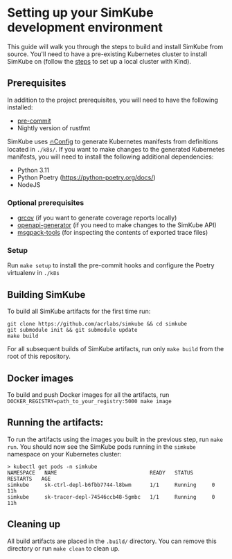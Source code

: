 <!--
project: SimKube
template: docs.html
-->

# Setting up your SimKube development environment

This guide will walk you through the steps to build and install SimKube from source.  You'll need to have a pre-existing
Kubernetes cluster to install SimKube on (follow the [steps](../intro/installation.md) to set up a local cluster with
Kind).

## Prerequisites

In addition to the project prerequisites, you will need to have the following installed:

- [pre-commit](https://pre-commit.com)
- Nightly version of rustfmt

SimKube uses [🔥Config](https://github.com/acrlabs/fireconfig) to generate Kubernetes manifests from definitions located
in `./k8s/`.  If you want to make changes to the generated Kubernetes manifests, you will need to install the
following additional dependencies:

- Python 3.11
- Python Poetry (https://python-poetry.org/docs/)
- NodeJS

### Optional prerequisites

- [grcov](https://github.com/mozilla/grcov) (if you want to generate coverage reports locally)
- [openapi-generator](https://openapi-generator.tech) (if you need to make changes to the SimKube API)
- [msgpack-tools](https://github.com/ludocode/msgpack-tools) (for inspecting the contents of exported trace files)

### Setup

Run `make setup` to install the pre-commit hooks and configure the Poetry virtualenv in `./k8s`

## Building SimKube

To build all SimKube artifacts for the first time run:

```
git clone https://github.com/acrlabs/simkube && cd simkube
git submodule init && git submodule update
make build
```

For all subsequent builds of SimKube artifacts, run only `make build` from the root of this repository.

## Docker images

To build and push Docker images for all the artifacts, run `DOCKER_REGISTRY=path_to_your_registry:5000 make image`

## Running the artifacts:

To run the artifacts using the images you built in the previous step, run `make run`.   You should now see the SimKube
pods running in the `simkube` namespace on your Kubernetes cluster:

```
> kubectl get pods -n simkube
NAMESPACE   NAME                              READY   STATUS      RESTARTS   AGE
simkube     sk-ctrl-depl-b6fbb7744-l8bwm      1/1     Running     0          11h
simkube     sk-tracer-depl-74546ccb48-5gmbc   1/1     Running     0          11h
```

## Cleaning up

All build artifacts are placed in the `.build/` directory.  You can remove this directory or run `make clean` to clean
up.
